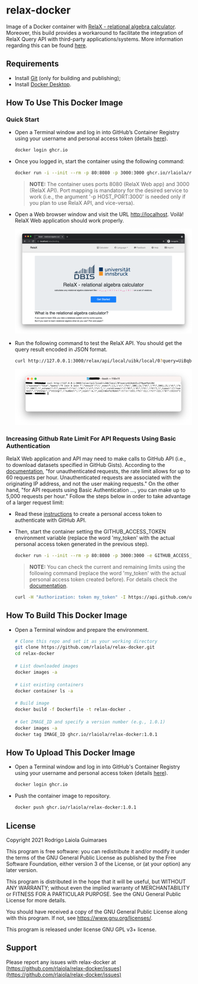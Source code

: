 # relax-docker

Image of a Docker container with [RelaX - relational algebra calculator](https://dbis-uibk.github.io/relax/). Moreover, this build provides a workaround to facilitate the integration of RelaX Query API with third-party applications/systems. More information regarding this can be found [here](https://github.com/rlaiola/relax-api).

## Requirements

* Install [Git](https://github.com/git-guides/install-git) (only for building and publishing);
* Install [Docker Desktop](https://www.docker.com/get-started).

## How To Use This Docker Image

### Quick Start

* Open a Terminal window and log in into GitHub’s Container Registry using your username and personal access token (details [here](https://docs.github.com/en/packages/working-with-a-github-packages-registry/working-with-the-container-registry#authenticating-to-the-container-registry)).

  ```sh
  docker login ghcr.io
  ```

* Once you logged in, start the container using the following command:

  ```sh
  docker run -i --init --rm -p 80:8080 -p 3000:3000 ghcr.io/rlaiola/relax-docker:1.0.1
  ```

  > **NOTE:** The container uses ports 8080 (RelaX Web app) and 3000 (RelaX API). Port mapping is mandatory for the desired service to work (i.e., the argument '-p HOST_PORT:3000' is needed only if you plan to use RelaX API, and vice-versa).

* Open a Web browser window and visit the URL [http://localhost](http://localhost). Voilà! RelaX Web application should work properly.

  <p align="center">
    <img src="imgs/relax_web_app.png" width=800 />
  </p>

* Run the following command to test the RelaX API. You should get the query result encoded in JSON format.

  ```sh
  curl http://127.0.0.1:3000/relax/api/local/uibk/local/0?query=UiBqb2luIFMgam9pbiBU
  ```

  <p align="center">
    <img src="imgs/relax_api.png" width=800 />
  </p>

### Increasing Github Rate Limit For API Requests Using Basic Authentication

RelaX Web application and API may need to make calls to GitHub API (i.e., to download datasets specified in GitHub Gists). According to the [documentation](https://docs.github.com/en/rest/overview/resources-in-the-rest-api#rate-limiting), "for unauthenticated requests, the rate limit allows for up to 60 requests per hour.
Unauthenticated requests are associated with the originating IP address, and not the user making requests." On the other hand, "for API requests using Basic Authentication ..., you can make up to 5,000 requests per hour." Follow the steps below in order to take advantage of a larger request limit:

* Read these [instructions](https://docs.github.com/en/github/authenticating-to-github/keeping-your-account-and-data-secure/about-authentication-to-github#authenticating-with-the-api) to create a personal access token to authenticate with GitHub API.

* Then, start the container setting the GITHUB_ACCESS_TOKEN environment variable (replace the word 'my_token' with the actual personal access token generated in the previous step).

  ```sh
  docker run -i --init --rm -p 80:8080 -p 3000:3000 -e GITHUB_ACCESS_TOKEN=my_token ghcr.io/rlaiola/relax-docker:1.0.1
  ```

  > **NOTE:** You can check the current and remaining limits using the following command (replace the word 'my_token' with the actual personal access token created before). For details check the [documentation](https://docs.github.com/en/rest/guides/getting-started-with-the-rest-api).

  ```sh
  curl -H "Authorization: token my_token" -I https://api.github.com/users/octocat/orgs
  ```

## How To Build This Docker Image

* Open a Terminal window and prepare the environment.

  ```sh
  # Clone this repo and set it as your working directory
  git clone https://github.com/rlaiola/relax-docker.git
  cd relax-docker

  # List downloaded images
  docker images -a

  # List existing containers
  docker container ls -a

  # Build image
  docker build -f Dockerfile -t relax-docker .

  # Get IMAGE_ID and specify a version number (e.g., 1.0.1)
  docker images -a
  docker tag IMAGE_ID ghcr.io/rlaiola/relax-docker:1.0.1
  ```

## How To Upload This Docker Image

* Open a Terminal window and log in into GitHub's Container Registry using your username and personal access token (details [here](https://docs.github.com/en/packages/working-with-a-github-packages-registry/working-with-the-container-registry#authenticating-to-the-container-registry)).

  ```sh
  docker login ghcr.io
  ```

* Push the container image to repository.

  ```sh
  docker push ghcr.io/rlaiola/relax-docker:1.0.1
  ```

## License

Copyright 2021 Rodrigo Laiola Guimaraes

This program is free software: you can redistribute it and/or modify
it under the terms of the GNU General Public License as published by
the Free Software Foundation, either version 3 of the License, or
(at your option) any later version.

This program is distributed in the hope that it will be useful,
but WITHOUT ANY WARRANTY; without even the implied warranty of
MERCHANTABILITY or FITNESS FOR A PARTICULAR PURPOSE.  See the
GNU General Public License for more details.

You should have received a copy of the GNU General Public License
along with this program.  If not, see <https://www.gnu.org/licenses/>.

This program is released under license GNU GPL v3+ license.

## Support

Please report any issues with relax-docker at [https://github.com/rlaiola/relax-docker/issues](https://github.com/rlaiola/relax-docker/issues)
